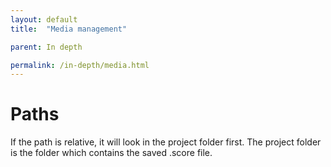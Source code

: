 ```yaml
---
layout: default
title:  "Media management"

parent: In depth

permalink: /in-depth/media.html
---
```


# Paths

If the path is relative, it will look in the project folder first.
The project folder is the folder which contains the saved .score file.